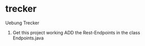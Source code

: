 trecker
=======

Uebung Trecker

1. Get this project working ADD the Rest-Endpoints in the class Endpoints.java
